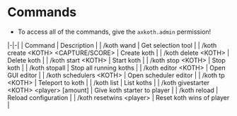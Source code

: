 # Commands

* To access all of the commands, give the `axkoth.admin` permission!

|-|-|
| Command | Description |
| /koth wand | Get selection tool |
| /koth create &lt;KOTH\> &lt;CAPTURE/SCORE\> | Create koth |
| /koth delete &lt;KOTH\> | Delete koth |
| /koth start &lt;KOTH\> | Start koth |
| /koth stop &lt;KOTH\> | Stop koth |
| /koth stopall | Stop all running koths |
| /koth editor &lt;KOTH\> | Open GUI editor |
| /koth schedulers &lt;KOTH\> | Open scheduler editor |
| /koth tp &lt;KOTH\> | Teleport to koth |
| /koth list | List koths |
| /koth givestarter &lt;KOTH\> &lt;player\> \[amount\] | Give koth starter to player |
| /koth reload | Reload configuration |
| /koth resetwins &lt;player\> | Reset koth wins of player |